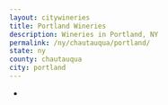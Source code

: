```yaml
---
layout: citywineries
title: Portland Wineries
description: Wineries in Portland, NY
permalink: /ny/chautauqua/portland/
state: ny
county: chautauqua
city: portland
---
```

-
